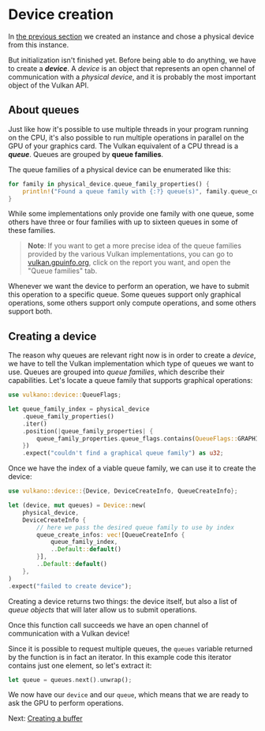 # Device creation

In [the previous section](01-initialization.html) we created an instance and chose a physical
device from this instance.

But initialization isn't finished yet. Before being able to do anything, we have to create a
***device***. A *device* is an object that represents an open channel of communication with a
*physical device*, and it is probably the most important object of the Vulkan API.

## About queues

Just like how it's possible to use multiple threads in your program running on the CPU, it's also
possible to run multiple operations in parallel on the GPU of your graphics card. The Vulkan
equivalent of a CPU thread is a ***queue***. Queues are grouped by **queue families**.

The queue families of a physical device can be enumerated like this:

```rust
for family in physical_device.queue_family_properties() {
    println!("Found a queue family with {:?} queue(s)", family.queue_count);
}
```

While some implementations only provide one family with one queue, some others have three or four
families with up to sixteen queues in some of these families.

> **Note**: If you want to get a more precise idea of the queue families provided by the various
> Vulkan implementations, you can go to [vulkan.gpuinfo.org](http://vulkan.gpuinfo.org), click on
> the report you want, and open the "Queue families" tab.

Whenever we want the device to perform an operation, we have to submit this operation to a specific
queue. Some queues support only graphical operations, some others support only compute operations,
and some others support both.

## Creating a device

The reason why queues are relevant right now is in order to create a *device*, we have to tell the
Vulkan implementation which type of queues we want to use. Queues are grouped into *queue families*,
which describe their capabilities. Let's locate a queue family that supports graphical operations:

```rust
use vulkano::device::QueueFlags;

let queue_family_index = physical_device
    .queue_family_properties()
    .iter()
    .position(|queue_family_properties| {
        queue_family_properties.queue_flags.contains(QueueFlags::GRAPHICS)
    })
    .expect("couldn't find a graphical queue family") as u32;
```

Once we have the index of a viable queue family, we can use it to create the device:

```rust
use vulkano::device::{Device, DeviceCreateInfo, QueueCreateInfo};

let (device, mut queues) = Device::new(
    physical_device,
    DeviceCreateInfo {
        // here we pass the desired queue family to use by index
        queue_create_infos: vec![QueueCreateInfo {
            queue_family_index,
            ..Default::default()
        }],
        ..Default::default()
    },
)
.expect("failed to create device");
```

Creating a device returns two things: the device itself, but also a list of *queue objects* that
will later allow us to submit operations.

Once this function call succeeds we have an open channel of communication with a Vulkan device!

Since it is possible to request multiple queues, the `queues` variable returned by the function is
in fact an iterator. In this example code this iterator contains just one element, so let's
extract it:

```rust
let queue = queues.next().unwrap();
```

We now have our `device` and our `queue`, which means that we are ready to ask the GPU to perform
operations.

Next: [Creating a buffer](../03-buffer-creation/01-buffer-creation.html)
